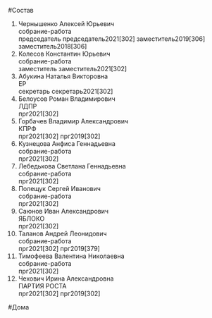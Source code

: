#Состав  
1. Чернышенко Алексей Юрьевич  
    собрание-работа  
    председатель председатель2021[302] заместитель2019[306] заместитель2018[306]  
2. Колесов Константин Юрьевич  
    собрание-работа  
    заместитель заместитель2021[302]  
3. Абукина Наталья Викторовна  
    ЕР  
    секретарь секретарь2021[302]  
4. Белоусов Роман Владимирович  
    ЛДПР  
    прг2021[302]  
5. Горбачев Владимир Александрович  
    КПРФ  
    прг2021[302] прг2019[302]  
6. Кузнецова Анфиса Геннадьевна  
    собрание-работа  
    прг2021[302]  
7. Лебедькова Светлана Геннадьевна  
    собрание-работа  
    прг2021[302]  
8. Полещук Сергей Иванович  
    собрание-работа  
    прг2021[302]  
9. Саюнов Иван Александрович  
    ЯБЛОКО  
    прг2021[302]  
10. Таланов Андрей Леонидович  
    собрание-работа  
    прг2021[302] прг2019[379]  
11. Тимофеева Валентина Николаевна  
    собрание-работа  
    прг2021[302]  
12. Чехович Ирина Александровна  
    ПАРТИЯ РОСТА  
    прг2021[302] прг2019[302]  

#Дома  
